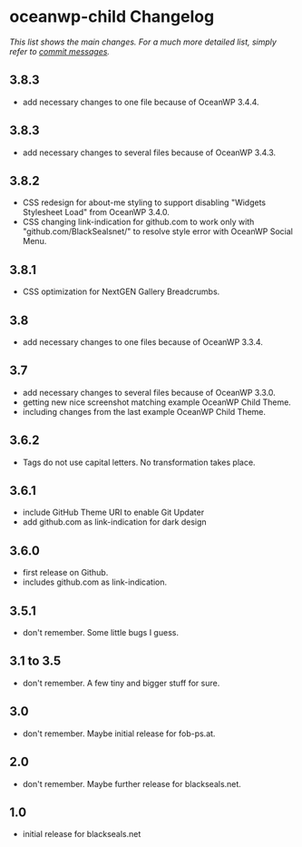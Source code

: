 oceanwp-child Changelog
=======================

_This list shows the main changes. For a much more detailed list, simply refer to [commit messages](https://github.com/BlackSealsnet/oceanwp-child/commits/main)._


3.8.3
-----
- add necessary changes to one file because of OceanWP 3.4.4.

3.8.3
-----
- add necessary changes to several files because of OceanWP 3.4.3.

3.8.2
-----
- CSS redesign for about-me styling to support disabling "Widgets Stylesheet Load" from OceanWP 3.4.0.
- CSS changing link-indication for github.com to work only with "github.com/BlackSealsnet/" to resolve style error with OceanWP Social Menu.

3.8.1
-----
- CSS optimization for NextGEN Gallery Breadcrumbs.

3.8
-----
- add necessary changes to one files because of OceanWP 3.3.4.

3.7
-----
- add necessary changes to several files because of OceanWP 3.3.0.
- getting new nice screenshot matching example OceanWP Child Theme.
- including changes from the last example OceanWP Child Theme.

3.6.2
-----
- Tags do not use capital letters. No transformation takes place.

3.6.1
-----
- include GitHub Theme URI to enable Git Updater
- add github.com as link-indication for dark design

3.6.0
-----
- first release on Github.
- includes github.com as link-indication.

3.5.1
-----
- don't remember. Some little bugs I guess.

3.1 to 3.5
----------
- don't remember. A few tiny and bigger stuff for sure.

3.0
---
- don't remember. Maybe initial release for fob-ps.at.

2.0
---
- don't remember. Maybe further release for blackseals.net.

1.0
---
- initial release for blackseals.net
